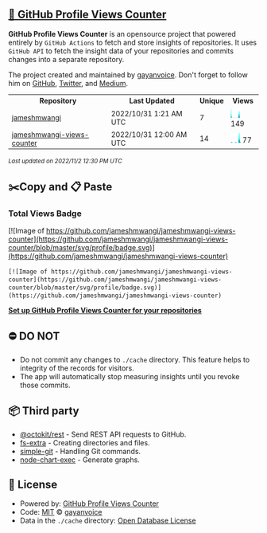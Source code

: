 ## [🚀 GitHub Profile Views Counter](https://github.com/gayanvoice/github-profile-views-counter)
**GitHub Profile Views Counter** is an opensource project that powered entirely by  `GitHub Actions` to fetch and store insights of repositories.
It uses `GitHub API` to fetch the insight data of your repositories and commits changes into a separate repository.

The project created and maintained by [gayanvoice](https://github.com/gayanvoice). Don't forget to follow him on [GitHub](https://github.com/gayanvoice), [Twitter](https://twitter.com/gayanvoice), and [Medium](https://gayanvoice.medium.com/).

<table>
	<tr>
		<th>
			Repository
		</th>
		<th>
			Last Updated
		</th>
		<th>
			Unique
		</th>
		<th>
			Views
		</th>
	</tr>
	<tr>
		<td>
			<a href="https://github.com/jameshmwangi/jameshmwangi-views-counter/tree/master/readme/418817437/year.md">
				jameshmwangi
			</a>
		</td>
		<td>
			2022/10/31 1:21 AM UTC
		</td>
		<td>
			7
		</td>
		<td>
			<img alt="Response time graph" src="https://github.com/jameshmwangi/jameshmwangi-views-counter/raw/master/graph/418817437/small/year.png" height="20"> 149
		</td>
	</tr>
	<tr>
		<td>
			<a href="https://github.com/jameshmwangi/jameshmwangi-views-counter/tree/master/readme/418835839/year.md">
				jameshmwangi-views-counter
			</a>
		</td>
		<td>
			2022/10/31 12:00 AM UTC
		</td>
		<td>
			14
		</td>
		<td>
			<img alt="Response time graph" src="https://github.com/jameshmwangi/jameshmwangi-views-counter/raw/master/graph/418835839/small/year.png" height="20"> 77
		</td>
	</tr>
</table>

<small><i>Last updated on 2022/11/2 12:30 PM UTC</i></small>

## ✂️Copy and 📋 Paste
### Total Views Badge
[![Image of https://github.com/jameshmwangi/jameshmwangi-views-counter](https://github.com/jameshmwangi/jameshmwangi-views-counter/blob/master/svg/profile/badge.svg)](https://github.com/jameshmwangi/jameshmwangi-views-counter)

```readme
[![Image of https://github.com/jameshmwangi/jameshmwangi-views-counter](https://github.com/jameshmwangi/jameshmwangi-views-counter/blob/master/svg/profile/badge.svg)](https://github.com/jameshmwangi/jameshmwangi-views-counter)
```
[**Set up GitHub Profile Views Counter for your repositories**](https://github.com/gayanvoice/github-profile-views-counter)
## ⛔ DO NOT
- Do not commit any changes to `./cache` directory. This feature helps to integrity of the records for visitors.
- The app will automatically stop measuring insights until you revoke those commits.
## 📦 Third party

- [@octokit/rest](https://www.npmjs.com/package/@octokit/rest) - Send REST API requests to GitHub.
- [fs-extra](https://www.npmjs.com/package/fs-extra) - Creating directories and files.
- [simple-git](https://www.npmjs.com/package/simple-git) - Handling Git commands.
- [node-chart-exec](https://www.npmjs.com/package/node-chart-exec) - Generate graphs.
## 📄 License
- Powered by: [GitHub Profile Views Counter](https://github.com/gayanvoice/github-profile-views-counter)
- Code: [MIT](./LICENSE) © [gayanvoice](https://github.com/gayanvoice)
- Data in the `./cache` directory: [Open Database License](https://opendatacommons.org/licenses/odbl/1-0/)
